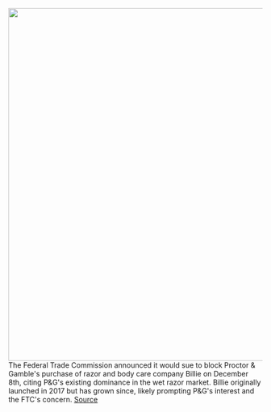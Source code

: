 <img src='https://cdn.vox-cdn.com/thumbor/3-y2FHSuYqGmbTW-6JYF4jo70G8=/0x0:592x566/1200x800/filters:focal(249x236:343x330)/cdn.vox-cdn.com/uploads/chorus_image/image/68494788/Screen_Shot_2017_11_14_at_14.42.19.0.png' width='700px' /><br/>
The Federal Trade Commission announced it would sue to block Proctor & Gamble's purchase of razor and body care company Billie on December 8th, citing P&G's existing dominance in the wet razor market. Billie originally launched in 2017 but has grown since, likely prompting P&G's interest and the FTC's concern.
<a href='https://www.theverge.com/2020/12/10/22168691/ftc-blocks-billie-proctor-gamble-acquistion'> Source <a/>
